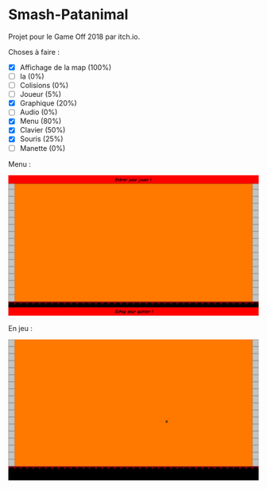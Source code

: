 # Smash-Patanimal

Projet pour le Game Off 2018 par itch.io.

Choses à faire :

- [x] Affichage de la map (100%)
- [ ] Ia (0%)
- [ ] Colisions (0%)
- [ ] Joueur (5%)
- [x] Graphique (20%)
- [ ] Audio (0%)
- [x] Menu (80%)
- [x] Clavier  (50%) 
- [x] Souris (25%)
- [ ] Manette (0%)

Menu :

![Screenshot](screenshot.png)

En jeu :

![Screenshot](screenshotGame.png)
